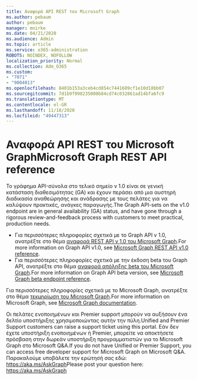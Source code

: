 ```yaml
---
title: Αναφορά API REST του Microsoft Graph
ms.author: pebaum
author: pebaum
manager: mnirke
ms.date: 04/21/2020
ms.audience: Admin
ms.topic: article
ms.service: o365-administration
ROBOTS: NOINDEX, NOFOLLOW
localization_priority: Normal
ms.collection: Adm_O365
ms.custom:
- "7071"
- "9004013"
ms.openlocfilehash: 8401b153a3ceb4cd854c7441689cf1e10d18bb07
ms.sourcegitcommit: 7d1b9f098235000b84cd74c032861ad14bfa6fc9
ms.translationtype: MT
ms.contentlocale: el-GR
ms.lasthandoff: 11/18/2020
ms.locfileid: "49447313"
---
```

# <a name="microsoft-graph-rest-api-reference"></a><span data-ttu-id="ab419-102">Αναφορά API REST του Microsoft Graph</span><span class="sxs-lookup"><span data-stu-id="ab419-102">Microsoft Graph REST API reference</span></span>

<span data-ttu-id="ab419-103">Το γράφημα API-σύνολα στο τελικό σημείο v 1.0 είναι σε γενική κατάσταση διαθεσιμότητας (GA) και έχουν περάσει από μια αυστηρή διαδικασία αναθεώρησης και ανάδρασης με τους πελάτες για να καλύψουν πρακτικές, ανάγκες παραγωγής.</span><span class="sxs-lookup"><span data-stu-id="ab419-103">The Graph API-sets on the v1.0 endpoint are in general availability (GA) status, and have gone through a rigorous review-and-feedback process with customers to meet practical, production needs.</span></span>

- <span data-ttu-id="ab419-104">Για περισσότερες πληροφορίες σχετικά με το Graph API v 1.0, ανατρέξτε στο θέμα [αναφορά REST API v 1.0 του Microsoft Graph](https://docs.microsoft.com/graph/api/overview?toc=.%2Fref%2Ftoc.json&view=graph-rest-1.0&preserve-view=true).</span><span class="sxs-lookup"><span data-stu-id="ab419-104">For more information on Graph API v1.0, see [Microsoft Graph REST API v1.0 reference](https://docs.microsoft.com/graph/api/overview?toc=.%2Fref%2Ftoc.json&view=graph-rest-1.0&preserve-view=true).</span></span> 
- <span data-ttu-id="ab419-105">Για περισσότερες πληροφορίες σχετικά με την έκδοση beta του Graph API, ανατρέξτε στο θέμα [αναφορά απόληξης beta του Microsoft Graph](https://docs.microsoft.com/graph/api/overview?toc=.%2Fref%2Ftoc.json&view=graph-rest-beta&preserve-view=true).</span><span class="sxs-lookup"><span data-stu-id="ab419-105">For more information on Graph API beta version, see [Microsoft Graph beta endpoint reference](https://docs.microsoft.com/graph/api/overview?toc=.%2Fref%2Ftoc.json&view=graph-rest-beta&preserve-view=true).</span></span>

<span data-ttu-id="ab419-106">Για περισσότερες πληροφορίες σχετικά με το Microsoft Graph, ανατρέξτε στο θέμα [τεκμηρίωση του Microsoft Graph](https://docs.microsoft.com/graph/).</span><span class="sxs-lookup"><span data-stu-id="ab419-106">For more information on Microsoft Graph, see [Microsoft Graph documentation](https://docs.microsoft.com/graph/).</span></span>

<span data-ttu-id="ab419-107">Οι πελάτες ενοποιημένων και Premier support μπορούν να αυξήσουν ένα δελτίο υποστήριξης χρησιμοποιώντας αυτήν την πύλη.</span><span class="sxs-lookup"><span data-stu-id="ab419-107">Unified and Premier Support customers can raise a support ticket using this portal.</span></span> <span data-ttu-id="ab419-108">Εάν δεν έχετε υποστήριξη ενοποιημένων ή Premier, μπορείτε να αποκτήσετε πρόσβαση στην δωρεάν υποστήριξη προγραμματιστών για το Microsoft Graph στο Microsoft Q&A.</span><span class="sxs-lookup"><span data-stu-id="ab419-108">If you do not have Unified or Premier Support, you can access free developer support for Microsoft Graph on Microsoft Q&A.</span></span> <span data-ttu-id="ab419-109">Παρακαλούμε υποβάλετε την ερώτησή σας εδώ: https://aka.ms/AskGraph</span><span class="sxs-lookup"><span data-stu-id="ab419-109">Please post your question here: https://aka.ms/AskGraph</span></span>
